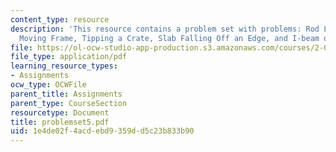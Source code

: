 ```yaml
---
content_type: resource
description: 'This resource contains a problem set with problems: Rod Leaning on a
  Moving Frame, Tipping a Crate, Slab Falling Off an Edge, and I-beam on a Hinge.'
file: https://ol-ocw-studio-app-production.s3.amazonaws.com/courses/2-003j-dynamics-and-control-i-spring-2007/1e4de02f4acdebd9359dd5c23b833b90_problemset5.pdf
file_type: application/pdf
learning_resource_types:
- Assignments
ocw_type: OCWFile
parent_title: Assignments
parent_type: CourseSection
resourcetype: Document
title: problemset5.pdf
uid: 1e4de02f-4acd-ebd9-359d-d5c23b833b90
---
```

